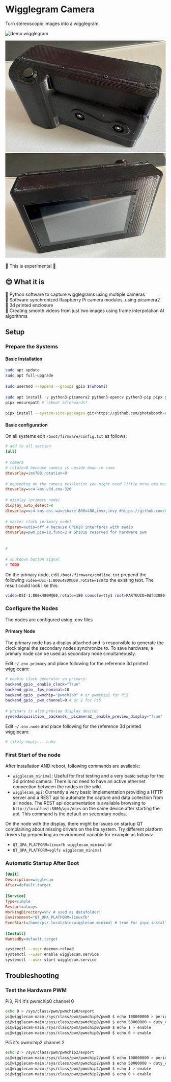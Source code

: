 # Wigglegram Camera

Turn stereoscopic images into a wigglegram.

![demo wigglegram](https://raw.githubusercontent.com/photobooth-app/wigglecam/main/assets/wigglegram-demo1.gif)

![DIY wigglegram camera 3d printed](https://raw.githubusercontent.com/photobooth-app/wigglecam/main/assets/cam1.jpg)
![DIY wigglegram camera 3d printed](https://raw.githubusercontent.com/photobooth-app/wigglecam/main/assets/cam2.jpg)

🧪 This is experimental 🧪

## 😍 What it is

🧪 Python software to capture wigglegrams using multiple cameras  
🧪 Software synchronized Raspberry Pi camera modules, using picamera2  
🧪 3d printed enclosure  
🧪 Creating smooth videos from just two images using frame interpolation AI algorithms  

## Setup

### Prepare the Systems

#### Basic Installation

```sh
sudo apt update
sudo apt full-upgrade

sudo usermod --append --groups gpio $(whoami)

sudo apt install -y python3-picamera2 python3-opencv python3-pip pipx git vim
pipx ensurepath # reboot afterwards!

pipx install --system-site-packages git+https://github.com/photobooth-app/wigglecam.git
```

#### Basic configuration

On all systems edit `/boot/firmware/config.txt` as follows:

```ini
# add to all section
[all]

# camera
# rotate=0 because camera is upside down in case
dtoverlay=imx708,rotation=0

# depending on the camera resolution you might need little more cma memory, for example:
dtoverlay=vc4-kms-v3d,cma-320

# display (primary node)
display_auto_detect=0
dtoverlay=vc4-kms-dsi-waveshare-800x480,invx,invy #https://github.com/raspberrypi/linux/issues/6414

# master clock (primary node)
dtparam=audio=off # because GPIO18 interferes with audio
dtoverlay=pwm,pin=18,func=2 # GPIO18 reserved for hardware pwm


# 

# shutdown button signal
# TODO
```

On the primary node, edit `/boot/firmware/cmdline.txt` prepend the following `video=DSI-1:800x480M@60,rotate=180` to the existing text. The result could look like this:

```sh
video=DSI-1:800x480M@60,rotate=180 console=tty1 root=PARTUUID=0dfd3080-02 rootfstype=ext4 fsck.repair=yes rootwait cfg80211.ieee80211_regdom=DE
```

### Configure the Nodes

The nodes are configured using .env files

#### Primary Node

The primary node has a display attached and is responsible to generate the clock signal the secondary nodes synchronize to. To save hardware, a primary node can be used as secondary node simultaneously.

Edit `~/.env.primary` and place following for the reference 3d printed wigglecam:

```sh
# enable clock generator on primary:
backend_gpio__enable_clock="True"
backend_gpio__fps_nominal=10
backend_gpio__pwmchip="pwmchip0" # or pwmchip2 for Pi5
backend_gpio__pwm_channel=0 # or 2 for Pi5

# primary is also preview display device:
syncedacquisition__backends__picamera2__enable_preview_display="True"
```

Edit `~/.env.node` and place following for the reference 3d printed wigglecam:

```sh
# likely empty... haha
```

### First Start of the node

After installation AND reboot, following commands are available:

- `wigglecam_minimal`: Useful for first testing and a very basic setup for the 3d printed camera. There is no need to have an active ethernet connection between the nodes in the wild.
- `wigglecam_api`: Currently a very basic implementation providing a HTTP server and a REST api to automate the capture and data collection from all nodes. The REST api documentation is available browsing to `http://localhost:8000/api/docs` on the same device after starting the api. This command is the default on secondary nodes.

On the node with the display, there might be issues on startup QT complaining about missing drivers on the lite system. Try different platform drivers by prepending an environment variable for example as follows:

- `QT_QPA_PLATFORM=linuxfb wigglecam_minimal` or
- `QT_QPA_PLATFORM=eglfs wigglecam_minimal`

### Automatic Startup After Boot

```ini
[Unit]
Description=wigglecam
After=default.target

[Service]
Type=simple
Restart=always
WorkingDirectory=%h/ # used as datafolder!
Environment="QT_QPA_PLATFORM=linuxfb"
ExecStart=/home/pi/.local/bin/wigglecam_minimal # true for pipx install

[Install]
WantedBy=default.target
```

```sh
systemctl --user daemon-reload
systemctl --user enable wigglecam.service
systemctl --user start wigglecam.service
```

## Troubleshooting

### Test the Hardware PWM

Pi3, Pi4 it's pwmchip0 channel 0

```sh
echo 0 > /sys/class/pwm/pwmchip0/export
pi@wigglecam-main:/sys/class/pwm/pwmchip0/pwm0 $ echo 100000000 > period
pi@wigglecam-main:/sys/class/pwm/pwmchip0/pwm0 $ echo 50000000 > duty_cycle
pi@wigglecam-main:/sys/class/pwm/pwmchip0/pwm0 $ echo 1 > enable
pi@wigglecam-main:/sys/class/pwm/pwmchip0/pwm0 $ echo 0 > enable
```

Pi5 it's pwmchip2 channel 2

```sh
echo 2 > /sys/class/pwm/pwmchip2/export
pi@wigglecam-main:/sys/class/pwm/pwmchip2/pwm0 $ echo 100000000 > period
pi@wigglecam-main:/sys/class/pwm/pwmchip2/pwm0 $ echo 50000000 > duty_cycle
pi@wigglecam-main:/sys/class/pwm/pwmchip2/pwm0 $ echo 1 > enable
pi@wigglecam-main:/sys/class/pwm/pwmchip2/pwm0 $ echo 0 > enable
```
